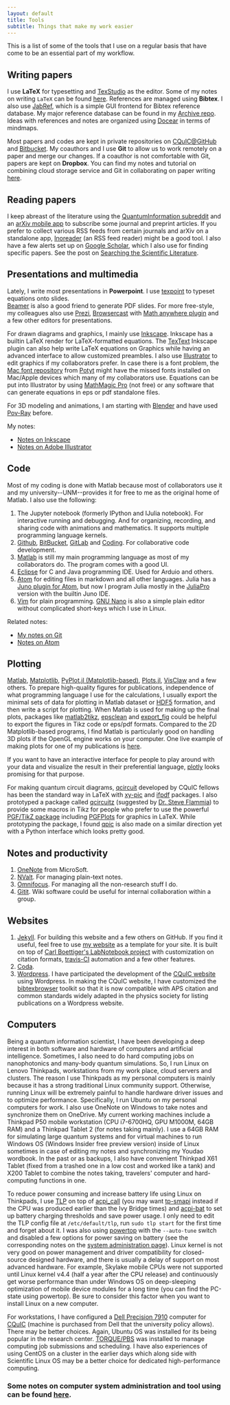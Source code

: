 ```yaml
---
layout: default
title: Tools
subtitle: Things that make my work easier
---
```


This is a list of some of the tools that I use on a regular basis that have
come to be an essential part of my workflow.

## Writing papers

I use **LaTeX** for typesetting and [TexStudio](http://texstudio.org/)
as the editor.
Some of my notes on writing `LaTeX` can be found [here](/en/notebooks/LaTeX.html).
References are managed using **Bibtex**.  I also use
[JabRef](http://jabref.org/), which is a simple GUI frontend for
Bibtex reference database.
My major reference database can be found in my [Archive repo](https://github.com/i2000s/Archive).
Ideas with references and notes are organized using [Docear](http://docear.org) in terms of mindmaps.

Most papers and codes are kept in private repositories on
[CQuIC@GitHub](http://cquic-github.github.io) and [Bitbucket](http://bitbucket.org).  My coauthors and I use **Git** to
allow us to work remotely on a paper and merge our changes.
If a coauthor is not comfortable with Git, papers are kept on **Dropbox**.
You can find my notes and tutorial on combining cloud storage service and Git in collaborating on paper writing [here](https://i2000s.github.io/en/2017/05/24/using-git-to-collaborate-with-people-who-dont-use-git.html).

## Reading papers
I keep abreast of the literature using the [QuantumInformation subreddit](https://www.reddit.com/r/QuantumInformation/) and an [arXiv mobile app](https://github.com/jdeslip/arxiv-mobile) to subscribe some journal and preprint articles.
If you prefer to collect various RSS feeds from certain journals and arXiv on a standalone app, [Inoreader](http://www.inoreader.com) (an RSS feed reader) might be a good tool.
I also have a few alerts set up on [Google Scholar](http://scholar.google.com), which I also use for finding specific papers.
See the post on [Searching the Scientific Literature](http://www.davidketcheson.info/2011/10/27/searching-scientific-literature.html).


## Presentations and multimedia
Lately, I write most presentations in **Powerpoint**.  I use
[texpoint](http://texpoint.necula.org/) to typeset equations onto slides.  
[Beamer](https://en.wikipedia.org/wiki/Beamer_(LaTeX)) is also a good friend to generate PDF slides.
For more free-style, my colleagues also use [Prezi](http://prezi.com/), [Browsercast](https://github.com/ReDEnergy/Browsercast) with [Math anywhere plugin](https://github.com/andrusha/mathml-chrome) and a few other editors for presentations.

For drawn diagrams and graphics, I mainly use [Inkscape](https://inkscape.org/).
Inkscape has a builtin LaTeX render for LaTeX-formatted equations.
The [TexText](https://bitbucket.org/pitgarbe/textext) Inkscape plugin can also help write LaTeX equations on Graphics while having an advanced interface to allow customized preambles.
I also use [Illustrator](http://www.adobe.com/products/illustrator.html) to edit graphics if my collaborators prefer.
In case there is a font problem, the [Mac font repository](https://github.com/potyt/fonts) from [Potyt](https://github.com/potyt) might have the missed fonts installed on Mac/Apple devices which many of my collaborators use.
Equations can be put into Illustrator by using [MathMagic Pro](http://www.mathmagic.com/) (not free) or any software that can generate equations in eps or pdf standalone files.

For 3D modeling and animations, I am starting with [Blender](http://www.blender.org/) and have used [Pov-Ray](http://www.povray.org/) before.

My notes:

+ [Notes on Inkscape](/en/notebooks/inkscape.html)
+ [Notes on Adobe Illustrator](/en/notebooks/illustrator.html)

## Code
Most of my coding is done with Matlab because most of collaborators use it and my university--UNM--provides it for free to me as the original home of Matlab.  I also use the following:

 1. The Jupyter notebook (formerly IPython and IJulia notebook). For interactive running and debugging. And for organizing, recording, and
    sharing code with animations and mathematics. It supports multiple programming language kernels.
 2. [Github](http://github.com), [BitBucket](http://bitbucket.com), [GitLab](https://about.gitlab.com/) and [Coding](https://coding.net/).  For collaborative code development.
 3. [Matlab](https://www.mathworks.com/products/matlab.html) is still my main programming language as most of my collaborators do. The program comes with a good UI.
 4. [Eclipse](https://www.eclipse.org/) for C and Java programming IDE. Used for Arduio and others.
 5. [Atom](https://atom.io) for editing files in markdown and all other languages. Julia has a [Juno plugin for Atom](http://junolab.org/), but now I program Julia mostly in the [JuliaPro](https://juliacomputing.com/products/juliapro.html) version with the builtin Juno IDE.
 6. [Vim](http://www.vim.org) for plain programming. [GNU Nano](https://www.nano-editor.org/) is also a simple plain editor without complicated short-keys which I use in Linux.

 Related notes:

 + [My notes on Git](/en/notebooks/git.html)
 + [Notes on Atom](/en/notebooks/atom.html)

## Plotting

[Matlab](http://matlab.com), [Matplotlib](http://matplotlib.org/), [PyPlot.jl (Matplotlib-based)](https://github.com/JuliaPy/PyPlot.jl), [Plots.jl](https://github.com/JuliaPy/PyPlot.jl), [VisClaw](https://github.com/clawpack/visclaw) and a few others.
To prepare high-quality figures for publications, independence of what programming language I use for the calculations, I usually export the minimal sets of data for plotting in Matlab dataset or [HDF5](https://support.hdfgroup.org/HDF5/doc/index.html) formation, and then write a script for plotting.
When Matlab is used for making up the final plots, packages like [matlab2tikz](https://github.com/matlab2tikz/matlab2tikz), [epsclean](https://github.com/Conclusio/matlab-epsclean) and [export_fig](https://github.com/altmany/export_fig) could be helpful to export the figures in Tikz code or eps/pdf formats.
Compared to the 2D Matplotlib-based programs, I find Matlab is particularly good on handling 3D plots if the OpenGL engine works on your computer.
One live example of making plots for one of my publications is [here](https://github.com/CQuIC/FaradaySqueezingProtocol).

If you want to have an interactive interface for people to play around with your data and visualize the result in their preferential language, [plotly](https://plot.ly/) looks promising for that purpose.

For making quantum circuit diagrams, [qcircuit](https://github.com/cquic/qcircuit) developed by CQuIC fellows has been the standard way in LaTeX with [xy-pic](http://www.tug.org/applications/Xy-pic/) and [ifpdf](http://www.ctan.org/pkg/ifpdf) packages.
I also prototyped a package called [qcircuitz](https://github.com/CQuIC/qcircuitz) (suggested by [Dr. Steve Flammia](http://www.physics.usyd.edu.au/~sflammia)) to provide some macros in Tikz for people who prefer to use the powerful [PGF/TikZ package](https://sourceforge.net/projects/pgf/) including [PGFPlots](http://pgfplots.sourceforge.net/) for graphics in LaTeX.
While prototyping the package, I found [qpic](https://github.com/qpic/qpic) is also made on a similar direction yet with a Python interface which looks pretty good.


## Notes and productivity

 1. [OneNote](https://www.onenote.com/) from MicroSoft.
 1. [NValt](http://brettterpstra.com/nvalt-2-2-public-beta/).  For managing
    plain-text notes.
 1. [Omnifocus](http://www.omnigroup.com/products/omnifocus/).  For managing all the non-research stuff I do.
 1. [Gitit](http://gitit.net/).  Wiki software could be useful for
    internal collaboration within a group.

## Websites

 1. [Jekyll](https://github.com/mojombo/jekyll).  For building this website and a few others on GitHub. If you find it useful, feel free to use [my website](https://github.com/i2000s/i2000s.github.io) as a template for your site. It is built on top of [Carl Boettiger's LabNotebook project](https://github.com/cboettig/labnotebook) with customization on citation formats, [travis-CI](http://travis-ci.org/) automation and a few other features.
 2. [Coda](https://panic.com/coda/).  
 3. [Wordpress](http://wordpress.org/). I have participated the development of the [CQuIC website](https://cquic.unm.edu) using Wordpress. In making the CQuIC website, I have customized the [bibtexbrowser](https://github.com/monperrus/bibtexbrowser) toolkit so that it is now compatible with APS citation and common standards widely adapted in the physics society for listing publications on a Wordpress website.

## Computers

Being a quantum information scientist, I have been developing a deep interest in both software and hardware of computers and artificial intelligence.
Sometimes, I also need to do hard computing jobs on nanophotonics and many-body quantum simulations.
So, I run Linux on Lenovo Thinkpads, workstations from my work place, cloud servers and clusters.
The reason I use Thinkpads as my personal computers is mainly because it has a strong traditional Linux community support. Otherwise, running Linux will be extremely painful to handle hardware driver issues and to optimize performance.
Specifically, I run Ubuntu on my personal computers for work.
I also use OneNote on Windows to take notes and synchronize them on OneDrive.
My current working machines include a Thinkpad P50 mobile workstation (CPU i7-6700HQ, GPU M1000M, 64GB RAM) and a Thinkpad Tablet 2 (for notes taking mainly).
I use a 64GB RAM for simulating large quantum systems and for virtual machines to run Windows OS (Windows Insider free preview version) inside of Linux sometimes in case of editing my notes and synchronizing my Youdao wordbook.
In the past or as backups, I also have convenient Thinkpad X61 Tablet (fixed from a trashed one in a low cost and worked like a tank) and X200 Tablet to combine the notes taking, travelers' computer and hard-computing functions in one.

To reduce power consuming and increase battery life using Linux on Thinkpads, I use [TLP](http://linrunner.de/en/tlp/docs/tlp-linux-advanced-power-management.html) on top of [acpi_call](https://github.com/mkottman/acpi_call) (you may want [tp-smapi](http://www.thinkwiki.org/wiki/Tp_smapi) instead if the CPU was produced earlier than the Ivy Bridge times) and [acpi-bat](http://www.thinkwiki.org/wiki/Tpacpi-bat) to set up battery charging thresholds and save power usage.
I only need to edit the TLP config file at `/etc/default/tlp`, run `sudo tlp start` for the first time and forget about it.
I was also using [powertop](https://wiki.archlinux.org/index.php/powertop) with the `--auto-tune` switch and disabled a few options for power saving on battery (see the corresponding notes on the [system administration page](/en/notebooks/SystemAdmin.html)).
Linux kernel is not very good on power management and driver compatibility for closed-source designed hardware, and there is usually a delay of support on most advanced hardware.
For example, Skylake mobile CPUs were not supported until Linux kernel v4.4 (half a year after the CPU release) and continuously get worse performance than under Windows OS on deep-sleeping optimization of mobile device modules for a long time (you can find the PC-state using powertop).
Be sure to consider this factor when you want to install Linux on a new computer.

For workstations, I have configured a [Dell Precision 7910](http://www.dell.com/us/business/p/precision-t7910-workstation/pd) computer for [CQuIC](https://cquic.unm.edu) (machine is purchased from Dell that the university policy allows). There may be better choices.
Again, Ubuntu OS was installed for its being popular in the research center.
[TORQUE/PBS](http://www.adaptivecomputing.com/products/open-source/torque/) was installed to manage computing job submissions and scheduling.
I have also experiences of using CentOS on a cluster in the earlier days which along side with Scientific Linux OS may be a better choice for dedicated high-performance computing.


### Some notes on computer system administration and tool using can be found [here](/en/notebooks/SystemAdmin.html).

